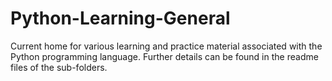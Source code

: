 # Python-Learning-General
Current home for various learning and practice material associated with the Python programming language.
Further details can be found in the readme files of the sub-folders.
